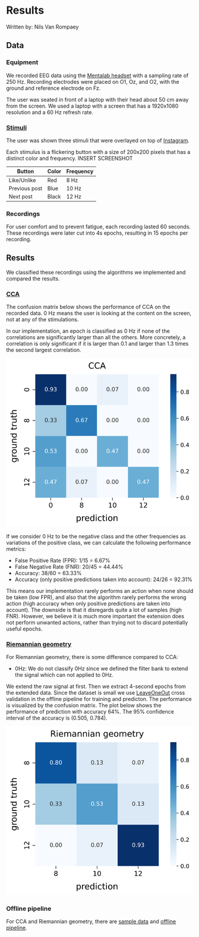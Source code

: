 # Results

Written by: Nils Van Rompaey

## Data

### Equipment

We recorded EEG data using the [Mentalab headset](../headset.md) with a sampling rate of 250 Hz. Recording electrodes were placed on O1, Oz, and O2, with the ground and reference electrode on Fz.

The user was seated in front of a laptop with their head about 50 cm away from the screen. We used a laptop with a screen that has a 1920x1080 resolution and a 60 Hz refresh rate.

### [Stimuli](../extension/stimuli.md)

The user was shown three stimuli that were overlayed on top of [Instagram](https://www.instagram.com).

Each stimulus is a flickering button with a size of 200x200 pixels that has a distinct color and frequency. INSERT SCREENSHOT

| Button        | Color | Frequency |
| ------------- | ----- | --------- |
| Like/Unlike   | Red   | 8 Hz      |
| Previous post | Blue  | 10 Hz     |
| Next post     | Black | 12 Hz     |

### Recordings

For user comfort and to prevent fatigue, each recording lasted 60 seconds. These recordings were later cut into 4s epochs, resulting in 15 epochs per recording.

## Results

We classified these recordings using the algorithms we implemented and compared the results.

### [CCA](CCA.md)

The confusion matrix below shows the performance of CCA on the recorded data. 0 Hz means the user is looking at the content on the screen, not at any of the stimulations.

In our implementation, an epoch is classified as 0 Hz if none of the correlations are significantly larger than all the others.
More concretely, a correlation is only significant if it is larger than 0.1 and larger than 1.3 times the second largest correlation.

![alt_text](../images/CCA_4s.svg "Confusion matrix of CCA")

If we consider 0 Hz to be the negative class and the other frequencies as variations of the positive class, we can calculate the following performance metrics:

- False Positive Rate (FPR): 1/15 = 6.67%
- False Negative Rate (FNR): 20/45 = 44.44%
- Accuracy: 38/60 = 63.33%
- Accuracy (only positive predictions taken into account): 24/26 = 92.31%

This means our implementation rarely performs an action when none should be taken (low FPR), and also that the algorithm rarely performs the wrong action (high accuracy when only positive predictions are taken into account). The downside is that it disregards quite a lot of samples (high FNR). However, we believe it is much more important the extension does not perform unwanted actions, rather than trying not to discard potentially useful epochs.

### [Riemannian geometry](riemannian.md)

For Riemannian geometry, there is some difference compared to CCA:

- 0Hz: We do not classify 0Hz since we defined the filter bank to extend the signal which can not applied to 0Hz.

We extend the raw signal at first. Then we extract 4-second epochs from the extended data. Since the dataset is small we use [LeaveOneOut](https://scikit-learn.org/stable/modules/generated/sklearn.model_selection.LeaveOneOut.html) cross validation in the offline pipeline for training and predicton. The performance is visualized by the confusion matrix. The plot below shows the performance of prediction with accuracy 64%. The 95% confidence interval of the accuracy is (0.505, 0.784).

![alt text](../images/Riemannian_4s.svg "Confusion matrix of Riemannian geometry")

### Offline pipeline

For CCA and Riemannian geometry, there are [sample data](sample/sample_data) and [offline pipeline](sample/offline_pipeline).
